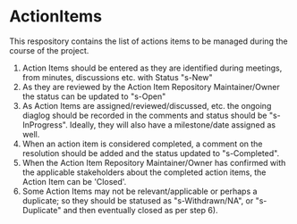 ActionItems
===========

This respository contains the list of actions items to be managed during the course of the project.

1) Action Items should be entered as they are identified during meetings, from minutes, discussions etc.  with Status "s-New"
2) As they are reviewed by the Action Item Repository Maintainer/Owner the status can be updated to "s-Open"
3) As Action Items are assigned/reviewed/discussed, etc. the ongoing diaglog should be recorded in the comments and status should be "s-InProgress".  Ideally, they will also have a milestone/date assigned as well.
4) When an action item is considered completed, a comment on the resolution should be added and the status updated to "s-Completed".
6) When the Action Item Repository Maintainer/Owner has confirmed with the applicable stakeholders about the completed action items, the Action Item can be 'Closed'.  
7) Some Action Items may not be relevant/applicable or perhaps a duplicate; so they should be statused as "s-Withdrawn/NA", or "s-Duplicate" and then eventually closed as per step 6).

